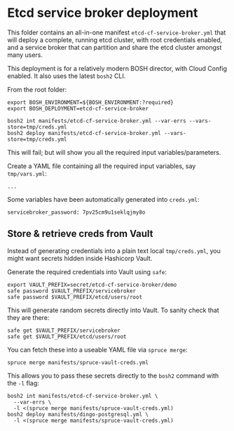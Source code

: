 # Etcd service broker deployment

This folder contains an all-in-one manifest `etcd-cf-service-broker.yml` that will deploy a complete, running etcd cluster, with root credentials enabled, and a service broker that can partition and share the etcd cluster amongst many users.

This deployment is for a relatively modern BOSH director, with Cloud Config enabled. It also uses the latest `bosh2` CLI.

From the root folder:

```
export BOSH_ENVIRONMENT=${BOSH_ENVIRONMENT:?required}
export BOSH_DEPLOYMENT=etcd-cf-service-broker

bosh2 int manifests/etcd-cf-service-broker.yml --var-errs --vars-store=tmp/creds.yml
bosh2 deploy manifests/etcd-cf-service-broker.yml --vars-store=tmp/creds.yml
```

This will fail; but will show you all the required input variables/parameters.

Create a YAML file containing all the required input variables, say `tmp/vars.yml`:

```
...
```

Some variables have been automatically generated into `creds.yml`:

```
servicebroker_password: 7pv25cm9u1seklqjmy8o
```

## Store & retrieve creds from Vault

Instead of generating credentials into a plain text local `tmp/creds.yml`, you might want secrets hidden inside Hashicorp Vault.

Generate the required credentials into Vault using `safe`:

```
export VAULT_PREFIX=secret/etcd-cf-service-broker/demo
safe password $VAULT_PREFIX/servicebroker
safe password $VAULT_PREFIX/etcd/users/root
```

This will generate random secrets directly into Vault. To sanity check that they are there:

```
safe get $VAULT_PREFIX/servicebroker
safe get $VAULT_PREFIX/etcd/users/root
```

You can fetch these into a useable YAML file via `spruce merge`:

```
spruce merge manifests/spruce-vault-creds.yml
```

This allows you to pass these secrets directly to the `bosh2` command with the `-l` flag:

```
bosh2 int manifests/etcd-cf-service-broker.yml \
  --var-errs \
  -l <(spruce merge manifests/spruce-vault-creds.yml)
bosh2 deploy manifests/dingo-postgresql.yml \
  -l <(spruce merge manifests/spruce-vault-creds.yml)
```
